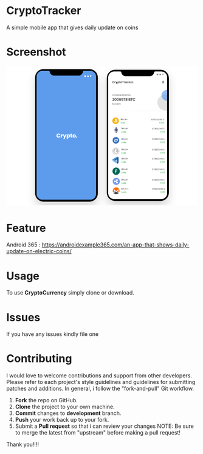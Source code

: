 # CryptoTracker
A simple mobile app that gives daily update on coins

# Screenshot
![Screenshot](https://github.com/DaveAAA/CryptoTracker/blob/master/images/Screenshots.png)

# Feature
Android 365 : https://androidexample365.com/an-app-that-shows-daily-update-on-electric-coins/

# Usage
 To use **CryptoCurrency** simply clone or download.
 
 # Issues
 If you have any issues kindly file one
 
 # Contributing
I would love to welcome contributions and support from other developers. Please refer to each project's style guidelines and guidelines for submitting patches and additions. In general, i follow the "fork-and-pull" Git workflow.

1. **Fork** the repo on GitHub.
2. **Clone** the project to your own machine.
3. **Commit** changes to **development** branch.
4. **Push** your work back up to your fork.
5. Submit a **Pull request** so that i can review your changes
NOTE: Be sure to merge the latest from "upstream" before making a pull request!

Thank you!!!!
